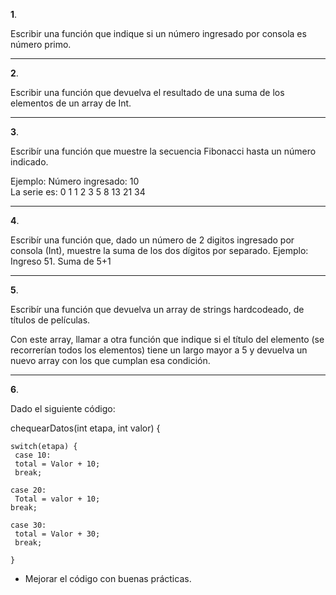 **1**.

Escribir una función que indique si un número ingresado por consola es número primo.

---------------------------------------------------


**2**.

Escribir una función que devuelva el resultado de una suma de los elementos de un array de Int. 


---------------------------------------------------


**3**.

Escribír una función que muestre la secuencia Fibonacci hasta un número indicado.

Ejemplo:
Número ingresado: 10                                                                         
La serie es:
0  1  1  2  3  5  8  13  21  34

---------------------------------------------------


**4**.

Escribír una función que, dado un número de 2 digitos ingresado por consola (Int), muestre la suma de los dos dígitos por separado.
Ejemplo:
Ingreso 51.
Suma de 5+1 


---------------------------------------------------


**5**.

Escribír una función que devuelva un array de strings hardcodeado, de títulos de películas.

Con este array, llamar a otra función que indique si el título del elemento (se recorrerían todos los elementos) tiene un largo mayor a 5 y devuelva un nuevo array con los que cumplan esa condición.


---------------------------------------------------


**6**.

Dado el siguiente código: 

chequearDatos(int etapa, int valor) {

```c-sharp
switch(etapa) {
 case 10:
 total = Valor + 10;
 break;

case 20:
 Total = valor + 10;
break;

case 30:
 total = Valor + 30;
 break;

}
```

- Mejorar el código con buenas prácticas.
